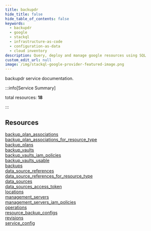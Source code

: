 ```yaml
---
title: backupdr
hide_title: false
hide_table_of_contents: false
keywords:
  - backupdr
  - google
  - stackql
  - infrastructure-as-code
  - configuration-as-data
  - cloud inventory
description: Query, deploy and manage google resources using SQL
custom_edit_url: null
image: /img/stackql-google-provider-featured-image.png
---
```


backupdr service documentation.

:::info[Service Summary]

total resources: __18__  

:::

## Resources
<div class="row">
<div class="providerDocColumn">
<a href="/backupdr/backup_plan_associations/">backup_plan_associations</a><br />
<a href="/backupdr/backup_plan_associations_for_resource_type/">backup_plan_associations_for_resource_type</a><br />
<a href="/backupdr/backup_plans/">backup_plans</a><br />
<a href="/backupdr/backup_vaults/">backup_vaults</a><br />
<a href="/backupdr/backup_vaults_iam_policies/">backup_vaults_iam_policies</a><br />
<a href="/backupdr/backup_vaults_usable/">backup_vaults_usable</a><br />
<a href="/backupdr/backups/">backups</a><br />
<a href="/backupdr/data_source_references/">data_source_references</a><br />
<a href="/backupdr/data_source_references_for_resource_type/">data_source_references_for_resource_type</a>
</div>
<div class="providerDocColumn">
<a href="/backupdr/data_sources/">data_sources</a><br />
<a href="/backupdr/data_sources_access_token/">data_sources_access_token</a><br />
<a href="/backupdr/locations/">locations</a><br />
<a href="/backupdr/management_servers/">management_servers</a><br />
<a href="/backupdr/management_servers_iam_policies/">management_servers_iam_policies</a><br />
<a href="/backupdr/operations/">operations</a><br />
<a href="/backupdr/resource_backup_configs/">resource_backup_configs</a><br />
<a href="/backupdr/revisions/">revisions</a><br />
<a href="/backupdr/service_config/">service_config</a>
</div>
</div>
